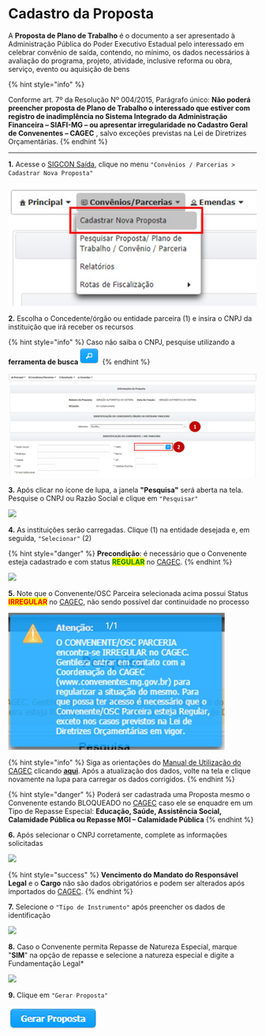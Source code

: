 # Cadastro da Proposta

A **Proposta de Plano de Trabalho** é o documento a ser apresentado à Administração Pública do Poder Executivo Estadual pelo interessado em celebrar convênio de saída, contendo, no mínimo, os dados necessários à avaliação do programa, projeto, atividade, inclusive reforma ou obra, serviço, evento ou aquisição de bens

{% hint style="info" %}

Conforme art. 7º da Resolução Nº 004/2015, Parágrafo único: **Não poderá preencher proposta de Plano de Trabalho o interessado que estiver com registro de inadimplência no Sistema Integrado da Administração Financeira – SIAFI-MG – ou apresentar irregularidade no Cadastro Geral de Convenentes – CAGEC** , salvo exceções previstas na Lei de Diretrizes Orçamentárias.
{% endhint %}

****

**1.** Acesse o [SIGCON Saída](https://sigconsaida.mg.gov.br/), clique no menu `"Convênios / Parcerias > Cadastrar Nova Proposta"`

![](<../../.gitbook/assets/image (13).png>)

**2.** Escolha o Concedente/órgão ou entidade parceira (1) e insira o CNPJ da instituição que irá receber os recursos

{% hint style="info" %}
Caso não saiba o CNPJ, pesquise utilizando a **ferramenta de busca**<img src="../../.gitbook/assets/image (596).png" alt="" data-size="original">
{% endhint %}

![](<../../.gitbook/assets/image (11).png>)

**3.** Após clicar no ícone de lupa, a janela **"Pesquisa"** será aberta na tela. Pesquise o CNPJ ou Razão Social e clique em `"Pesquisar"`

![](<../../.gitbook/assets/MANUAL\_CONVENENTES\_PROPOSTA\_PESQUISA\_CONCEDENTE (2).jpg>)

**4.** As instituições serão carregadas. Clique (1) na entidade desejada e, em seguida, `"Selecionar"` (2)

{% hint style="danger" %}
**Precondição**: é necessário que o Convenente esteja cadastrado e com status <mark style="color:green;">**REGULAR**</mark> no [CAGEC](https://www.portalcagec.mg.gov.br/).
{% endhint %}

![](<../../.gitbook/assets/MANUAL\_CONVENENTES\_PROPOSTA\_PESQUISA\_CONCEDENTE\_2 (1).jpg>)


**5.** Note que o Convenente/OSC Parceira selecionada acima possui Status <mark style="color:red;">**IRREGULAR**</mark> <mark style="color:red;"></mark><mark style="color:red;"></mark> no [CAGEC](https://www.portalcagec.mg.gov.br/), não sendo possível dar continuidade no processo&#x20;

![](<../../.gitbook/assets/image (29).png>)

{% hint style="info" %}
Siga as orientações do [Manual de Utilização do CAGEC](https://manual.portalcagec.mg.gov.br/) clicando [**aqui**](https://manual.portalcagec.mg.gov.br/atualizacao-de-dados). Após a atualização dos dados, volte na tela e clique novamente na lupa para carregar os dados corrigidos.&#x20;
{% endhint %}

{% hint style="danger" %}
Poderá ser cadastrada uma Proposta mesmo o Convenente estando BLOQUEADO no [CAGEC](https://www.portalcagec.mg.gov.br/) caso ele se enquadre em um Tipo de Repasse Especial: **Educação, Saúde, Assistência Social, Calamidade Pública ou Repasse MGI – Calamidade Pública**
{% endhint %}

**6.** Após selecionar o CNPJ corretamente, complete as informações solicitadas

![](../../.gitbook/assets/MANUAL\_CONVENENTES\_PROPOSTA\_IDENTIFICAÇAÕ.jpg)

{% hint style="success" %}
**Vencimento do Mandato do Responsável Legal** e o **Cargo** não são dados obrigatórios e podem ser alterados após importados do [CAGEC](https://www.portalcagec.mg.gov.br/).
{% endhint %}

**7.** Selecione o `"Tipo de Instrumento"` após preencher os dados de identificação

![](<../../.gitbook/assets/caracterização proposta\_tipo de instrumento.png>)

**8.** Caso o Convenente permita Repasse de Natureza Especial, marque "**SIM**" na opção de repasse e selecione a natureza especial e digite a Fundamentação Legal\*

![](<../../.gitbook/assets/MANUAL\_CONVENENTES\_PROPOSTA\_CARACTERIZAÇÃO\_repasse especial.jpg>)

**9.** Clique em `"Gerar Proposta"`

![](<../../.gitbook/assets/image (542).png>)
